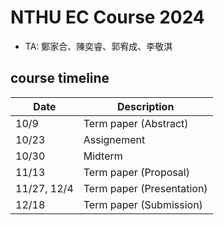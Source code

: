 # NTHU EC Course 2024
- TA: 鄭家合、陳奕睿、郭宥成、李敬淇

## course timeline
| Date       | Description 
| ------------- | ----------- |
| 10/9 | Term paper (Abstract) | 
| 10/23 | Assignement | 
| 10/30    | Midterm | 
| 11/13    | Term paper (Proposal) | 
| 11/27, 12/4    | Term paper (Presentation) | 
| 12/18    | Term paper (Submission) | 
